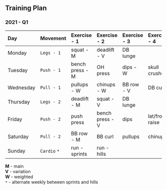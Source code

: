 ## Training Plan


### 2021 - Q1

| Day       | Movement     | Exercise - 1    | Exercise - 2    | Exercise - 3    | Exercise - 4    |
| :-------- | :----------- | :-------------- | :-------------- | :-------------- | :-------------- |
| Monday    | `Legs - 1`   | squat - M       | deadlift - V    | DB lunge        |                 |
| Tuesday   | `Push - 1`   | bench press - M | OH press        | dips - W        | skull crushers  |
| Wednesday | `Pull - 1`   | pullups - W     | chinups - W     | BB row - V      | DB curl         |
| Thursday  | `Legs - 2`   | deadlift - M    | squat - V       | DB lunge        |                 |
| Friday    | `Push - 2`   | push press      | bench press - V | dips            | lat/front raise |
| Saturday  | `Pull - 2`   | BB row - M      | BB curl         | pullups         | chinups         |
| Sunday    | `Cardio` `*` | run - sprints   | run - hills     |                 |                 |


**M** - main  
**V** - variation  
**W** - weighted  
`*` - alternate weekly between sprints and hills
